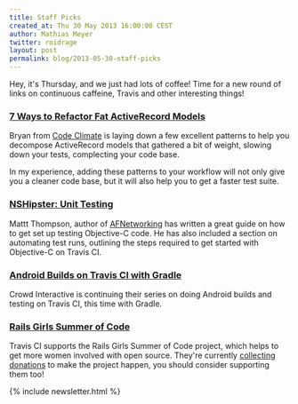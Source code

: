 ```yaml
---
title: Staff Picks
created_at: Thu 30 May 2013 16:00:00 CEST
author: Mathias Meyer
twitter: roidrage
layout: post
permalink: blog/2013-05-30-staff-picks
---
```

Hey, it's Thursday, and we just had lots of coffee! Time for a new round of
links on continuous caffeine, Travis and other interesting things!

### [7 Ways to Refactor Fat ActiveRecord Models](http://blog.codeclimate.com/blog/2012/10/17/7-ways-to-decompose-fat-activerecord-models/)

Bryan from [Code Climate](http://codeclimate.com) is laying down a few excellent
patterns to help you decompose ActiveRecord models that gathered a bit of
weight, slowing down your tests, complecting your code base.

In my experience, adding these patterns to your workflow will not only give you
a cleaner code base, but it will also help you to get a faster test suite.

### [NSHipster: Unit Testing](http://nshipster.com/unit-testing/)

Mattt Thompson, author of [AFNetworking](http://afnetworking.com) has written a great guide on how to get set up testing
Objective-C code. He has also included a section on automating test runs,
outlining the steps required to get started with Objective-C on Travis CI.

### [Android Builds on Travis CI with Gradle](http://blog.crowdint.com/2013/05/24/android-builds-on-travis-ci-with-gradle.html)

Crowd Interactive is continuing their series on doing Android builds and testing
on Travis CI, this time with Gradle.

### [Rails Girls Summer of Code](http://railsgirlssummerofcode.org)

Travis CI supports the Rails Girls Summer of Code project, which helps to get
more women involved with open source. They're currently [collecting
donations](http://railsgirlssummerofcode.org/campaign) to make the project
happen, you should consider supporting them too!

{% include newsletter.html %}
